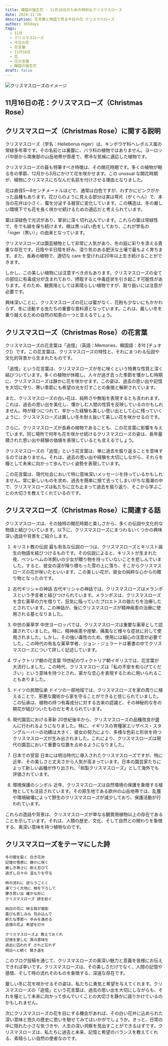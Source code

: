 ```yaml
---
title: 韓国の誕生花 - 11月16日のための特別なクリスマスローズ
date: 2024-11-16
description: 花言葉と物語で見る今日の花 クリスマスローズ
author: 365days
tags:
  - 11月
  - クリスマスローズ
  - 今日の花
  - 花言葉
  - 11月16日
  - 花
  - 花の言葉
  - 韓国の誕生花
draft: false
---
```


![クリスマスローズのイメージ](https://cdn.pixabay.com/photo/2021/12/07/16/43/christmas-rose-6853652_1280.jpg#center)


## 11月16日の花：クリスマスローズ（Christmas Rose）

## クリスマスローズ（Christmas Rose）に関する説明

クリスマスローズ（学名：Helleborus niger）は、キンポウゲ科ヘレボルス属の常緑多年草です。その名前とは裏腹に、バラ科の植物ではありません。ヨーロッパ中部から南東部の山岳地帯が原産で、寒冷な気候に適応した植物です。

クリスマスローズの最も特筆すべき特徴は、その開花時期です。多くの植物が眠る冬の季節、12月から3月にかけて花を咲かせます。この unusual な開花時期が、植物にクリスマスにちなんだ名前を付けさせる理由となりました。

花は直径5〜8センチメートルほどで、通常は白色ですが、わずかにピンクがかった品種もあります。花びらのように見える部分は実は萼片（がくへん）で、本当の花弁は小さく、蜜を分泌する器官に変化しています。この構造は、冬の厳しい環境下でも花を長く咲かせ続けるための適応だと考えられています。

葉は深緑色で光沢があり、掌状に深く切れ込んでいます。これらの葉は常緑性で、冬でも緑を保ち続けます。根は黒っぽい色をしており、これが学名の「niger（黒い）」の由来となっています。

クリスマスローズは園芸植物として非常に人気があり、冬の庭に彩りを添える貴重な存在です。日陰や半日陰を好み、湿り気のある肥沃な土壌で最もよく育ちます。また、長寿の植物で、適切な care を受ければ20年以上生き続けることができます。

しかし、この美しい植物には注意すべき点もあります。クリスマスローズの全ての部位に有毒成分が含まれており、摂取すると中毒症状を引き起こす可能性があります。そのため、観賞用としては素晴らしい植物ですが、取り扱いには注意が必要です。

興味深いことに、クリスマスローズの花には蜜がなく、花粉も少ないにもかかわらず、冬に活動する虫たちの重要な食料源となっています。これは、厳しい冬を乗り越えるための自然の知恵の一つと言えるでしょう。

## クリスマスローズ（Christmas Rose）の花言葉

クリスマスローズの花言葉は「追憶」（英語：Memories、韓国語：추억 [チュオク]）です。この花言葉は、クリスマスローズの特性と、それにまつわる伝説や文化的背景から生まれたものです。

「追憶」という花言葉は、クリスマスローズが冬に咲くという特異な性質と深く結びついています。多くの植物が休眠し、人々が過ぎ去った季節を懐かしむ時期に、クリスマスローズは静かに花を咲かせます。この姿は、過去の思い出や記憶を大切に守り、寒い季節にも希望の光を灯すことの象徴と解釈されています。

また、クリスマスローズの白い花は、純粋さや無垢を表現するとも言われます。これは、過去の思い出を美化し、懐かしむ人間の性質を反映しているのかもしれません。時が経つにつれて、辛かった経験も美しい思い出として心に残っていくように、クリスマスローズは厳しい冬を耐え抜いて美しい花を咲かせるのです。

さらに、クリスマスローズが長寿の植物であることも、この花言葉に影響を与えています。同じ場所で何年も花を咲かせ続けるクリスマスローズの姿は、長年蓄積された思い出や経験の価値を表現しているとも言えるでしょう。

クリスマスローズの「追憶」という花言葉は、単に過去を振り返ることを意味するのではありません。それは、過去の思い出や経験を大切にしながら、それらを糧として未来に向かって歩んでいく姿勢を表現しています。

この花言葉は、現代社会において特に意味深いメッセージを持っているかもしれません。常に新しいものを求め、過去を簡単に捨て去ってしまいがちな風潮の中で、クリスマスローズは私たちに立ち止まって過去を振り返り、そこから学ぶことの大切さを教えてくれているのです。

## クリスマスローズ（Christmas Rose）に関連する話

クリスマスローズは、その独特の開花時期と美しさから、多くの伝説や文化的な物語と結びついています。以下に、クリスマスローズにまつわるいくつかの興味深い逸話や背景をご紹介します。

1. キリスト教の伝説
   最も有名な伝説の一つは、クリスマスローズとキリスト誕生の物語を結びつけるものです。その伝説によると、キリストが生まれた夜、ベツレヘムの羊飼いの少女が贈り物を持っていないことを悲しんでいました。すると、彼女の涙が降り積もった雪の上に落ち、そこからクリスマスローズの花が咲いたといいます。この美しい花が、彼女の純粋な心からの贈り物となったのです。

2. 古代ギリシャの神話
   古代ギリシャの神話では、クリスマスローズはメランポスという予言者と結びつけられています。メランポスは、クリスマスローズを含む薬草の力を借りて、狂気に陥っていたプロエトスの娘たちを治療したとされています。この神話が、後にクリスマスローズが精神疾患の治療に使用される基となりました。

3. 中世の薬草学
   中世ヨーロッパでは、クリスマスローズは重要な薬草として認識されていました。特に、精神疾患や痙攣、痛風など様々な症状に対して使用されました。しかし、その強い毒性のため、使用には細心の注意が必要でした。この時代の有名な薬草学者、ジョン・ジェラードは著書の中でクリスマスローズについて詳しく記述しています。

4. ヴィクトリア朝の花言葉
   19世紀のヴィクトリア朝イギリスでは、花言葉が大流行しました。この時代、クリスマスローズは「私の不安を和らげてください」という意味を持つとされ、密かな恋心を表現するために用いられることもありました。

5. ドイツの民間伝承
   ドイツの一部地域では、クリスマスローズを家の周りに植えることで、邪悪な魔術から家を守ることができると信じられていました。この伝承は、植物の持つ有毒成分に対する古来の認識と、その神秘的な冬の開花が結びついたものだと考えられています。

6. 現代園芸における革新
   20世紀後半から、クリスマスローズの品種改良が盛んに行われるようになりました。特に、イギリスの育種家エリザベス・スタングルーバーの功績は大きく、彼女の努力により、多様な色彩と形状を持つクリスマスローズが生み出されました。これにより、クリスマスローズは現代の園芸において重要な位置を占めるようになりました。

7. 日本での受容
   日本には明治時代に導入されたクリスマスローズですが、特に近年、その美しさと丈夫さから人気が高まっています。日本の園芸家たちによって新しい品種が作り出され、「和製クリスマスローズ」として海外でも評価されています。

8. 環境保護のシンボル
   近年、クリスマスローズは自然環境の保護を象徴する植物としても注目されています。その原生地である欧州の山岳地帯では、乱獲や環境破壊によって野生のクリスマスローズが減少しており、保護活動が行われています。

これらの逸話や背景は、クリスマスローズが単なる観賞用植物以上の存在であることを示しています。それは、人類の歴史、文化、そして自然との関わりを象徴する、奥深い意味を持つ植物なのです。

## クリスマスローズをテーマにした詩

    冬の闇を裂く 白き花弁
    記憶の雪原に 静かに咲く
    厳しき寒さに 耐え忍びて
    過ぎし日々の 温もりを守る

    時の流れに 逆らうごとく
    凍てつく大地に 根を下ろして
    儚き思い出 確かな形に
    クリスマスローズ 詩を紡ぐ

    純白の花に 映る我が面影
    喜びも悲しみも 包み込んで
    新たな季節へ 歩みを進める
    追憶の花よ 希望を灯せ

    クリスマスローズよ 教えておくれ
    記憶を愛しむ 真の意味を
    過去に囚われず されど忘れず
    明日へと続く 賢き道を

このブログ投稿を通じて、クリスマスローズの奥深い魅力と意義を皆様にお伝えできれば幸いです。クリスマスローズは、その美しさだけでなく、人間の記憶や感情、そして時の流れそのものを象徴する、深遠な存在です。

厳しい冬に花を咲かせるその姿は、私たちに勇気と希望を与えてくれます。クリスマスローズの「追憶」という花言葉は、過去の思い出を大切にしながらも、それを糧として未来に向かって歩んでいくことの大切さを静かに語りかけているのかもしれません。

次にクリスマスローズの花を目にする機会があれば、その白い花弁に込められた深い意味と悠久の歴史に思いを馳せてみてはいかがでしょうか。きっと、日常の中に隠れた小さな気づきや、人生の深い洞察を見出すことができるはずです。クリスマスローズは、私たちに過去と未来、記憶と希望のバランスを教えてくれる、素晴らしい自然の使者なのです。

